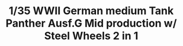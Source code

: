 ---
title: "1/35  WWII German medium Tank   Panther Ausf.G  Mid  production w/ Steel Wheels 2 in 1"
price: "TBA" 
desc: "Maketa"
img_path: "/assets/img/TAKO2120.jpg"
brand: "N/A"
available: false
special_offer: false
new: false
soon: false
cat: "010000"
subcat: "013100"
subsubcat: "N/A"
sifra: "TAKO2120"
---
